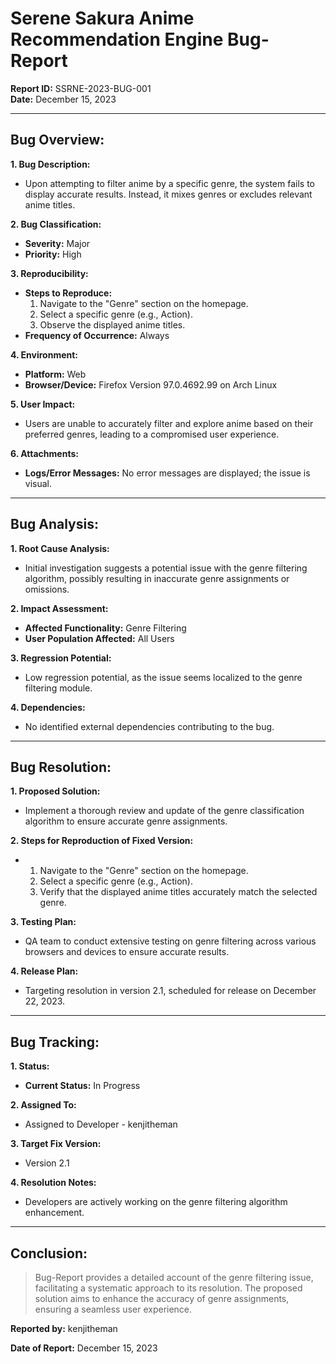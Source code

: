 # Serene Sakura Anime Recommendation Engine Bug-Report

**Report ID:** SSRNE-2023-BUG-001  
**Date:** December 15, 2023

---

## Bug Overview:

**1. Bug Description:**
   - Upon attempting to filter anime by a specific genre, the system fails to display accurate results. Instead, it mixes genres or excludes relevant anime titles.

**2. Bug Classification:**
   - **Severity:** Major  
   - **Priority:** High

**3. Reproducibility:**
   - **Steps to Reproduce:**
      1. Navigate to the "Genre" section on the homepage.
      2. Select a specific genre (e.g., Action).
      3. Observe the displayed anime titles.
   - **Frequency of Occurrence:** Always

**4. Environment:**
   - **Platform:** Web  
   - **Browser/Device:** Firefox Version 97.0.4692.99 on Arch Linux

**5. User Impact:**
   - Users are unable to accurately filter and explore anime based on their preferred genres, leading to a compromised user experience.

**6. Attachments:**
   - **Logs/Error Messages:** No error messages are displayed; the issue is visual.

---

## Bug Analysis:

**1. Root Cause Analysis:**
   - Initial investigation suggests a potential issue with the genre filtering algorithm, possibly resulting in inaccurate genre assignments or omissions.

**2. Impact Assessment:**
   - **Affected Functionality:** Genre Filtering  
   - **User Population Affected:** All Users

**3. Regression Potential:**
   - Low regression potential, as the issue seems localized to the genre filtering module.

**4. Dependencies:**
   - No identified external dependencies contributing to the bug.

---

## Bug Resolution:

**1. Proposed Solution:**
   - Implement a thorough review and update of the genre classification algorithm to ensure accurate genre assignments.

**2. Steps for Reproduction of Fixed Version:**
   - 1. Navigate to the "Genre" section on the homepage.
      2. Select a specific genre (e.g., Action).
      3. Verify that the displayed anime titles accurately match the selected genre.

**3. Testing Plan:**
   - QA team to conduct extensive testing on genre filtering across various browsers and devices to ensure accurate results.

**4. Release Plan:**
   - Targeting resolution in version 2.1, scheduled for release on December 22, 2023.

---

## Bug Tracking:

**1. Status:**
   - **Current Status:** In Progress

**2. Assigned To:**
   - Assigned to Developer - kenjitheman

**3. Target Fix Version:**
   - Version 2.1

**4. Resolution Notes:**
   - Developers are actively working on the genre filtering algorithm enhancement.

---

## Conclusion:

> Bug-Report provides a detailed account of the genre filtering issue, facilitating a systematic approach to its resolution. The proposed solution aims to enhance the accuracy of genre assignments, ensuring a seamless user experience.

**Reported by:**
kenjitheman

**Date of Report:**
December 15, 2023
